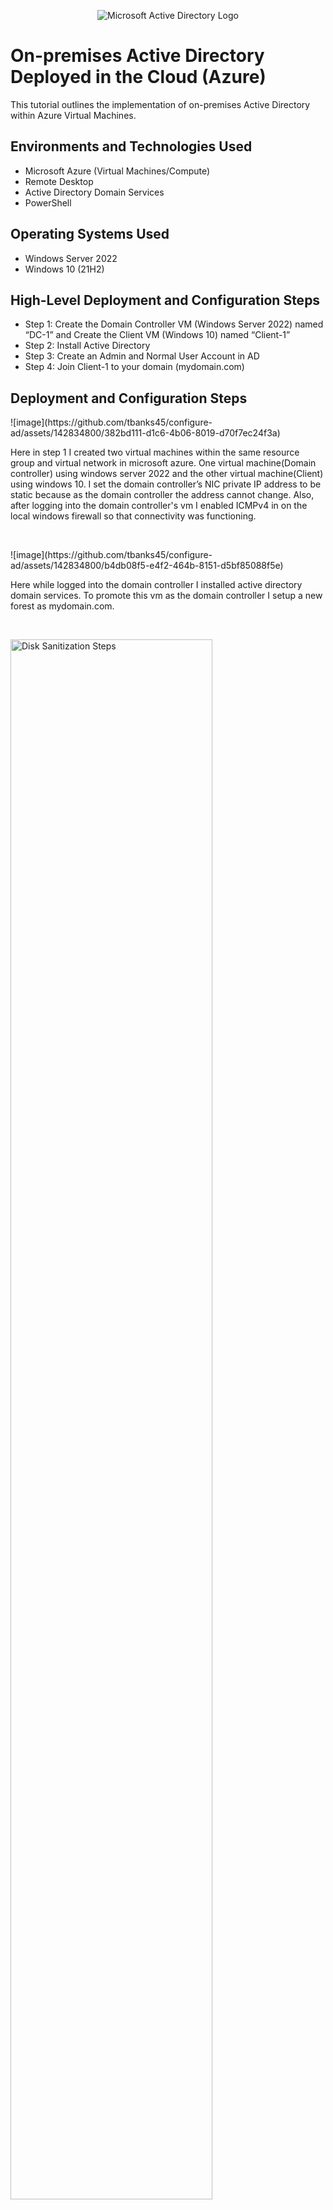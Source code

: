<p align="center">
<img src="https://i.imgur.com/pU5A58S.png" alt="Microsoft Active Directory Logo"/>
</p>

<h1>On-premises Active Directory Deployed in the Cloud (Azure)</h1>
This tutorial outlines the implementation of on-premises Active Directory within Azure Virtual Machines.<br />


<h2>Environments and Technologies Used</h2>

- Microsoft Azure (Virtual Machines/Compute)
- Remote Desktop
- Active Directory Domain Services
- PowerShell

<h2>Operating Systems Used </h2>

- Windows Server 2022
- Windows 10 (21H2)

<h2>High-Level Deployment and Configuration Steps</h2>

- Step 1: Create the Domain Controller VM (Windows Server 2022) named “DC-1” and Create the Client VM (Windows 10) named “Client-1”
- Step 2: Install Active Directory
- Step 3: Create an Admin and Normal User Account in AD
- Step 4: Join Client-1 to your domain (mydomain.com)

<h2>Deployment and Configuration Steps</h2>

<p>
![image](https://github.com/tbanks45/configure-ad/assets/142834800/382bd111-d1c6-4b06-8019-d70f7ec24f3a)
</p>
<p>
Here in step 1 I created two virtual machines within the same resource group and virtual network in microsoft azure. One virtual machine(Domain controller) using windows server 2022 and the other virtual machine(Client) using windows 10. I set the domain controller’s NIC private IP address to be static because as the domain controller the address cannot change. Also, after logging into the domain controller's vm I enabled ICMPv4 in on the local windows firewall so that connectivity was functioning.
</p>
<br />

<p>
![image](https://github.com/tbanks45/configure-ad/assets/142834800/b4db08f5-e4f2-464b-8151-d5bf85088f5e)
</p>
<p>
Here while logged into the domain controller I installed active directory domain services. To promote this vm as the domain controller I setup a new forest as mydomain.com.
</p>
<br />

<p>
<img src="https://i.imgur.com/DJmEXEB.png" height="80%" width="80%" alt="Disk Sanitization Steps"/>
</p>
<p>
After creating admin and normal user accounts in active directory I joined client-1 to my domain (mydomain.com). From the Azure Portal, set Client-1’s DNS settings to the DC’s private IP address. From the Azure Portal, restart Client-1. Next I logged into Client-1 (Remote Desktop) as the original local admin (labuser) to join it to the domain (computer will restart). Lastly, I logged in to the Domain Controller (Remote Desktop) to verify Client-1 shows up in Active Directory Users and Computers (ADUC) inside the “Computers” container on the root of the domain.

</p>
<br />
